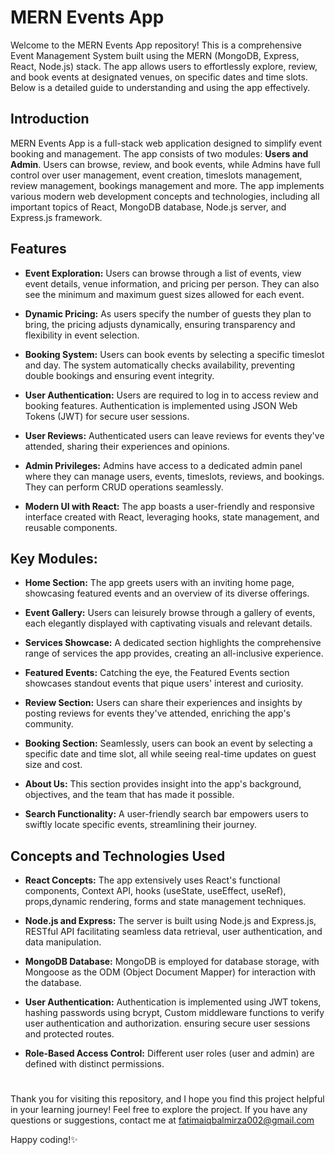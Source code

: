 # MERN Events App
Welcome to the MERN Events App repository! This is a comprehensive Event Management System built using the MERN (MongoDB, Express, React, Node.js) stack. The app allows
users to effortlessly explore, review, and book events at designated venues, on specific dates and time slots.
Below is a detailed guide to understanding and using the app effectively.

## Introduction
MERN Events App is a full-stack web application designed to simplify event booking and management. The app consists of two modules: **Users and Admin**. Users can browse, review, and book events, while Admins have full control over user management, event creation, timeslots management, review management, bookings management and more. 
The app implements various modern web development concepts and technologies, including all important topics of React, MongoDB database, Node.js server, and Express.js framework.

## Features
- **Event Exploration:** Users can browse through a list of events, view event details, venue information, and pricing per person. They can also see the minimum and maximum guest sizes allowed for each event.

- **Dynamic Pricing:** As users specify the number of guests they plan to bring, the pricing adjusts dynamically, ensuring transparency and flexibility in event selection.

- **Booking System:** Users can book events by selecting a specific timeslot and day. The system automatically checks availability, preventing double bookings and ensuring event integrity.

- **User Authentication:** Users are required to log in to access review and booking features. Authentication is implemented using JSON Web Tokens (JWT) for secure user sessions.

- **User Reviews:** Authenticated users can leave reviews for events they've attended, sharing their experiences and opinions.

- **Admin Privileges:** Admins have access to a dedicated admin panel where they can manage users, events, timeslots, reviews, and bookings. They can perform CRUD operations seamlessly.

- **Modern UI with React:** The app boasts a user-friendly and responsive interface created with React, leveraging hooks, state management, and reusable components.

## Key Modules:

- **Home Section:** The app greets users with an inviting home page, showcasing featured events and an overview of its diverse offerings.

- **Event Gallery:** Users can leisurely browse through a gallery of events, each elegantly displayed with captivating visuals and relevant details.

- **Services Showcase:** A dedicated section highlights the comprehensive range of services the app provides, creating an all-inclusive experience.

- **Featured Events:** Catching the eye, the Featured Events section showcases standout events that pique users' interest and curiosity.

- **Review Section:** Users can share their experiences and insights by posting reviews for events they've attended, enriching the app's community.

- **Booking Section:** Seamlessly, users can book an event by selecting a specific date and time slot, all while seeing real-time updates on guest size and cost.

- **About Us:** This section provides insight into the app's background, objectives, and the team that has made it possible.

- **Search Functionality:** A user-friendly search bar empowers users to swiftly locate specific events, streamlining their journey.

## Concepts and Technologies Used

- **React Concepts:** The app extensively uses React's functional components, Context API, hooks (useState, useEffect, useRef), props,dynamic rendering, forms and state management techniques.

- **Node.js and Express:** The server is built using Node.js and Express.js, RESTful API facilitating seamless data retrieval, user authentication, and data manipulation.

- **MongoDB Database:** MongoDB is employed for database storage, with Mongoose as the ODM (Object Document Mapper) for interaction with the database.

- **User Authentication:** Authentication is implemented using JWT tokens, hashing passwords using bcrypt, Custom middleware functions to verify user authentication and authorization. ensuring secure user sessions and protected routes.

- **Role-Based Access Control:** Different user roles (user and admin) are defined with distinct permissions.

#
Thank you for visiting this repository, and I hope you find this project helpful in your learning journey! Feel free to explore the project. If you have any questions or suggestions, contact me at fatimaiqbalmirza002@gmail.com

Happy coding!✨
